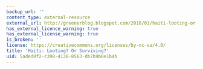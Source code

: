 ```yaml
---
backup_url: ''
content_type: external-resource
external_url: http://greenerblog.blogspot.com/2010/01/haiti-looting-or-surviving.html
has_external_licence_warning: true
has_external_license_warning: true
is_broken: ''
license: https://creativecommons.org/licenses/by-nc-sa/4.0/
title: 'Haiti: Looting? Or Surviving?'
uid: 5aded0f2-c398-4138-8563-db7b9b0e1b4b
---
```

